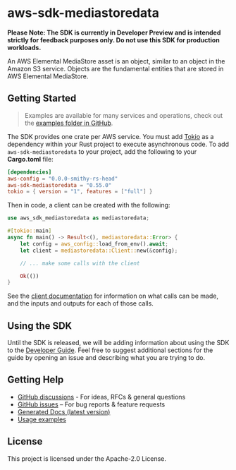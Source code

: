 # aws-sdk-mediastoredata

**Please Note: The SDK is currently in Developer Preview and is intended strictly for
feedback purposes only. Do not use this SDK for production workloads.**

An AWS Elemental MediaStore asset is an object, similar to an object in the Amazon S3 service. Objects are the fundamental entities that are stored in AWS Elemental MediaStore.

## Getting Started

> Examples are available for many services and operations, check out the
> [examples folder in GitHub](https://github.com/awslabs/aws-sdk-rust/tree/main/examples).

The SDK provides one crate per AWS service. You must add [Tokio](https://crates.io/crates/tokio)
as a dependency within your Rust project to execute asynchronous code. To add `aws-sdk-mediastoredata` to
your project, add the following to your **Cargo.toml** file:

```toml
[dependencies]
aws-config = "0.0.0-smithy-rs-head"
aws-sdk-mediastoredata = "0.55.0"
tokio = { version = "1", features = ["full"] }
```

Then in code, a client can be created with the following:

```rust
use aws_sdk_mediastoredata as mediastoredata;

#[tokio::main]
async fn main() -> Result<(), mediastoredata::Error> {
    let config = aws_config::load_from_env().await;
    let client = mediastoredata::Client::new(&config);

    // ... make some calls with the client

    Ok(())
}
```

See the [client documentation](https://docs.rs/aws-sdk-mediastoredata/latest/aws_sdk_mediastoredata/client/struct.Client.html)
for information on what calls can be made, and the inputs and outputs for each of those calls.

## Using the SDK

Until the SDK is released, we will be adding information about using the SDK to the
[Developer Guide](https://docs.aws.amazon.com/sdk-for-rust/latest/dg/welcome.html). Feel free to suggest
additional sections for the guide by opening an issue and describing what you are trying to do.

## Getting Help

* [GitHub discussions](https://github.com/awslabs/aws-sdk-rust/discussions) - For ideas, RFCs & general questions
* [GitHub issues](https://github.com/awslabs/aws-sdk-rust/issues/new/choose) – For bug reports & feature requests
* [Generated Docs (latest version)](https://awslabs.github.io/aws-sdk-rust/)
* [Usage examples](https://github.com/awslabs/aws-sdk-rust/tree/main/examples)

## License

This project is licensed under the Apache-2.0 License.

